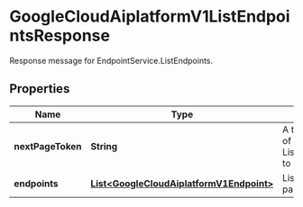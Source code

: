 

# GoogleCloudAiplatformV1ListEndpointsResponse

Response message for EndpointService.ListEndpoints.

## Properties

| Name | Type | Description | Notes |
|------------ | ------------- | ------------- | -------------|
|**nextPageToken** | **String** | A token to retrieve the next page of results. Pass to ListEndpointsRequest.page_token to obtain that page. |  [optional] |
|**endpoints** | [**List&lt;GoogleCloudAiplatformV1Endpoint&gt;**](GoogleCloudAiplatformV1Endpoint.md) | List of Endpoints in the requested page. |  [optional] |



